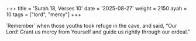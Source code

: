 +++
title = 'Surah 18, Verses 10'
date = '2025-08-27'
weight = 2150
ayah = 10
tags = ["lord", "mercy"]
+++

˹Remember˺ when those youths took refuge in the cave, and said, “Our Lord! Grant us mercy from Yourself and guide us rightly through our ordeal.”